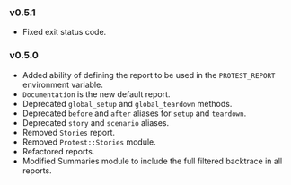 ### v0.5.1

* Fixed exit status code.

### v0.5.0

* Added ability of defining the report to be used in the `PROTEST_REPORT`
  environment variable.
* `Documentation` is the new default report.
* Deprecated `global_setup` and `global_teardown` methods.
* Deprecated `before` and `after` aliases for `setup` and `teardown`.
* Deprecated `story` and `scenario` aliases.
* Removed `Stories` report.
* Removed `Protest::Stories` module.
* Refactored reports.
* Modified Summaries module to include the full filtered backtrace in all reports.
